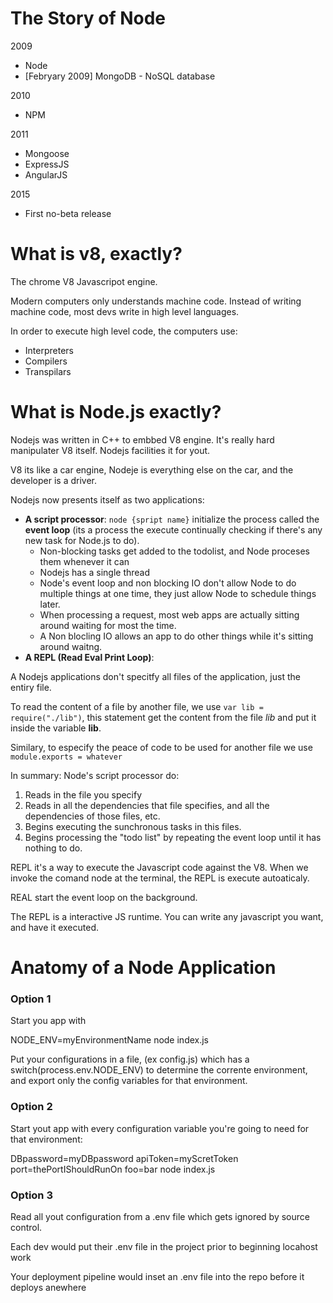 # The Story of Node

2009

- Node
- [Febryary 2009] MongoDB - NoSQL database

2010

- NPM

2011

- Mongoose
- ExpressJS
- AngularJS

2015 

- First no-beta release

# What is v8, exactly?

The chrome V8 Javascripot engine.

Modern computers only understands machine code. Instead of writing machine code, most devs write in high level languages.

In order to execute high level code, the computers use:

- Interpreters
- Compilers
- Transpilars

# What is Node.js exactly?

Nodejs was written in C++ to embbed V8 engine. It's really hard manipulater V8 itself. Nodejs facilities it for yout.

V8 its like a car engine, Nodeje is everything else on the car, and the developer is a driver.

Nodejs now presents itself as two applications:

- **A script processor**: ``node {spript name}`` initialize the process called the **event loop** (its a process the execute continually checking if there's any new task for Node.js to do).
  - Non-blocking tasks get added to the todolist, and Node proceses them whenever it can
  - Nodejs has a single thread
  - Node's event loop and non blocking IO don't allow Node to do multiple things at one time, they just allow Node to schedule things later.
  - When processing a request, most web apps are actually sitting around waiting for most the time.
  - A Non blocling IO allows an app to do other things while it's sitting around waitng.
- **A REPL (Read Eval Print Loop)**: 

A Nodejs applications don't specitfy all files of the application, just the entiry file.

To read the content of a file by another file, we use `var lib = require("./lib")`, this statement get the content from the file *lib* and put it inside the variable **lib**.

Similary, to especify the peace of code to be used for another file we use `module.exports = whatever` 

In summary: Node's script processor do:

1. Reads in the file you specify
2. Reads in all the dependencies that file specifies, and all the dependencies of those files, etc.
3. Begins executing the sunchronous tasks in this files.
4. Begins processing the "todo list" by repeating the event loop until it has nothing to do.

REPL it's a way to execute the Javascript code against the V8. When we invoke the comand node at the terminal, the REPL is execute autoaticaly.

REAL start the event loop on the background.

The REPL is a interactive JS runtime. You can write any javascript you want, and have it executed.

# Anatomy of a Node Application

### Option 1

Start you app with

NODE_ENV=myEnvironmentName node index.js

Put your configurations in a file, (ex config.js) which has a switch(process.env.NODE_ENV) to determine the corrente environment, and export only the config variables for that environment.

### Option 2

Start yout app with every configuration variable you're going to need for that environment:

DBpassword=myDBpassword apiToken=myScretToken port=thePortIShouldRunOn foo=bar node index.js

### Option 3

Read all yout configuration from a .env file which gets ignored by source control.

Each dev would put their .env file in the project prior to beginning locahost work

Your deployment pipeline would inset an .env file into the repo before it deploys anewhere

